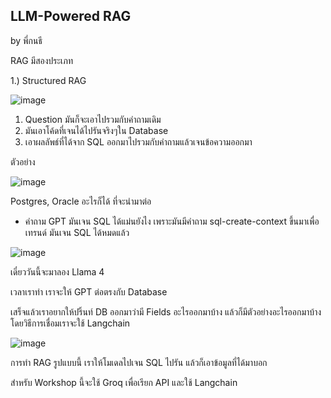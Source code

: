 ## LLM-Powered RAG

by พี่กนธี

RAG มีสองประเภท

1.) Structured RAG

![image](https://github.com/user-attachments/assets/e6e58ff5-67bb-484d-8611-8f6a08f0ddfb)

1. Question มันก็จะเอาไปรวมกับคำถามเดิม
2. มันเอาโค้ดที่เจนได้ไปรันจริงๆใน Database
3. เอาผลลัพธ์ที่ได้จาก SQL ออกมาไปรวมกับคำถามแล้วเจนข้อความออกมา

ตัวอย่าง

![image](https://github.com/user-attachments/assets/307aeaec-fdaa-48ac-b237-dda133af2bab)

Postgres, Oracle อะไรก็ได้ ที่จะนำมาต่อ

* คำถาม GPT มันเจน SQL ได้แม่นยังไง เพราะมันมีคำถาม sql-create-context ขึ้นมาเพื่อเทรนด์ มันเจน SQL ได้หมดแล้ว

![image](https://github.com/user-attachments/assets/17d936c5-96ab-4a7e-9401-de6f5f99ba95)

เดี๋ยววันนี้จะมาลอง Llama 4 

เวลาเราทำ เราจะให้ GPT ต่อตรงกับ Database

เสร็จแล้วเราอยากให้ปริ้นท์ DB ออกมาว่ามี Fields อะไรออกมาบ้าง แล้วก็มีตัวอย่างอะไรออกมาบ้าง โดยวิธีการเชื่อมเราจะใช้ Langchain

![image](https://github.com/user-attachments/assets/af40757e-42d1-4d84-9132-88fba828de2f)

การทำ RAG รูปแบบนี้ เราให้โมเดลไปเจน SQL ไปรัน แล้วก็เอาข้อมูลที่ได้มาบอก

สำหรับ Workshop นี้จะใช้ Groq เพื่อเรียก API และใช้ Langchain
